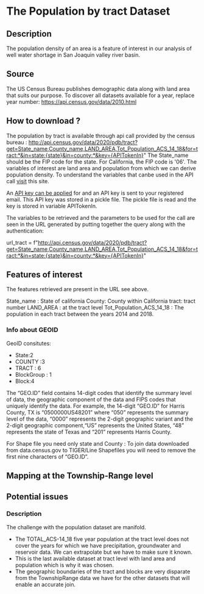 # The Population by tract Dataset


## Description
The population density of an area is a feature of interest in our analysis of well water shortage in San Joaquin valley river basin. 

## Source
The US Census Bureau publishes demographic data along with land area that suits our purpose. To discover all datasets available for a year, replace year number: https://api.census.gov/data/2010.html

## How to download ?

The population by tract is available through api call provided by the census bureau : http://api.census.gov/data/2020/pdb/tract?get=State_name,County_name,LAND_AREA,Tot_Population_ACS_14_18&for=tract:*&in=state:{state}&in=county:*&key={APITokenIn}"
The State_name should be the FIP code for the state. For California, the FIP code is '06'. The variables of interest are land area and population from which we can derive population density.
To understand the variables that canbe used in the API call [visit](https://api.census.gov/data/2020/pdb/tract/variables.html) this site.

An [API key can be applied](https://api.census.gov/data/key_signup.html) for and an API key is sent to your registered email. This API key was stored in a pickle file. The pickle file is read and the key is stored in variable APITokenIn.

The variables to be retrieved and the parameters to be used for the call are seen in the URL generated by putting together the query along with the authentication:

url_tract = f"http://api.census.gov/data/2020/pdb/tract?get=State_name,County_name,LAND_AREA,Tot_Population_ACS_14_18&for=tract:*&in=state:{state}&in=county:*&key={APITokenIn}"


## Features of interest

The features retrieved are present in the URL see above.

State_name : State of california
County: County within California
tract: tract number
LAND_AREA : at the tract level
Tot_Population_ACS_14_18 : The population in each tract between the years 2014 and 2018.


### Info about GEOID
GeoID consitutes:
 - State:2
 - COUNTY :3
 - TRACT : 6
 - BlockGroup : 1
 - Block:4

The “GEO.ID” field contains 14-digit codes that identify the summary level of data, the geographic component of the data and FIPS codes that uniquely identify the data. For example, the 14-digit “GEO.ID” 
for Harris County, TX is “0500000US48201” where “050” represents the summary level of the data, “0000” represents the 2-digit geographic variant and the 2-digit geographic component,“US” represents 
the United States, “48” represents the state of Texas and “201” represents Harris County.

For Shape file you need only state and County : To join data downloaded from data.census.gov to TIGER/Line Shapefiles you will need to remove the first nine characters of “GEO.ID”.

## Mapping at the Township-Range level


## Potential issues
### Description
The challenge with the population dataset are manifold.

- The TOTAL_ACS-14_18 five year population at the tract level does not cover the years for which we have precipitation, groundwater and reservoir data. We can extrapolate but we have to make sure it known.
- This is the last available dataset at tract level with land area and population which is why it was chosen.
- The geographic boundaries of the tract and blocks are very disparate from the TownshipRange data we have for the other datasets that will enable an accurate join.

